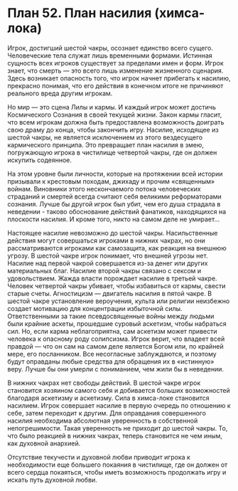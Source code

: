# План 52. План насилия (химса-лока)

Игрок, достигший шестой чакры, осознает единство всего сущего. Человеческие тела служат лишь временными формами. Истинная сущность всех игроков существует за пределами имен и форм. Игрок знает, что смерть — это всего лишь изменение жизненного сценария. Здесь возникает опасность того, что игрок начнет прибегать к насилию, прекрасно понимая, что его действия в конечном итоге не причиняют реального вреда другим игрокам.

Но мир — это сцена Лилы и кармы. И каждый игрок может достичь Космического Сознания в своей текущей жизни. Закон кармы гласит, что всем игрокам должна быть предоставлена возможность доиграть свою драму до конца, чтобы закончить игру. Насилие, исходящее из шестой чакры, не является исключением из этого вездесущего кармического принципа. Это превращает план насилия в змею, погружающую игрока в чистилище четвертой чакры, где он должен искупить содеянное.

На этом уровне были личности, которые на протяжении всей истории призывали к крестовым походам, джихаду и прочим «священным» войнам. Виновники этого нескончаемого потока человеческих страданий и смертей всегда считают себя великими реформаторами сознания. Лучше бы другой игрок был убит, чем его душа страдала в неведении - таково обоснование действий фанатиков, находящихся на плоскости насилия. И кроме того, никто на самом деле не умирает...

Настоящее насилие невозможно до шестой чакры. Насильственные действия могут совершаться игроками в нижних чакрах, но они рассматриваются игроками как самозащита, как реакция на внешнюю угрозу. В шестой чакре игрок понимает, что внешней угрозы нет. Насилие над первой чакрой совершается из-за денег или других материальных благ. Насилие второй чакры связано с сексом и удовольствием. Жажда власти порождает насилие в третьей чакре. Человек четвертой чакры убивает, чтобы избавиться от кармы, свести старые счеты. Агностицизм — двигатель насилия в пятой чакре. В шестой чакре установление вероучения, культа или религии неизбежно создает мотивацию для концентрации избыточной силы. Ответственными за такие псевдосвященные войны между людьми были крайние аскеты, прошедшие суровый аскетизм, чтобы набраться сил. Но, если карма неблагоприятна, сам аскетизм может привести человека к опасному роду солипсизма. Игрок верит, что владеет всей правдой — что он сам на самом деле является Богом или, по крайней мере, его посланником. Все несогласные заблуждаются, и поэтому будут оправданы любые средства для обращения их в «истинную» веру. Лучше бы они умерли с пониманием, чем жили бы в неведении.

В нижних чакрах нет свободы действий. В шестой чакре игрок становится хозяином самого себя и добивается больших возможностей благодаря аскетизму и аскетизму. Сила в химса-локе становится насилием. Игрок совершает насилие в первую очередь по отношению к себе, затем переходит к другим. Для оправдания совершенного насилия необходима абсолютная уверенность в собственной непогрешимости. Такая уверенность не приходит до шестой чакры. То, что было реакцией в нижних чакрах, теперь становится не чем иным, как духовной анархией.

Отсутствие текучести и духовной любви приводит игрока к необходимости еще большего покаяния в чистилище, где он должен от всего сердца покаяться, чтобы иметь возможность продолжать игру и искать путь духовной любви.
